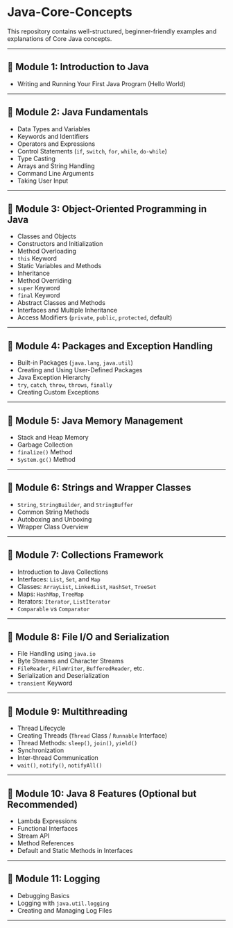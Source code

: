 # Java-Core-Concepts
This repository contains well-structured, beginner-friendly examples and explanations of Core Java concepts.

---

## 📘 Module 1: Introduction to Java

- Writing and Running Your First Java Program (Hello World)

---

## 📗 Module 2: Java Fundamentals

- Data Types and Variables  
- Keywords and Identifiers  
- Operators and Expressions  
- Control Statements (`if`, `switch`, `for`, `while`, `do-while`)  
- Type Casting  
- Arrays and String Handling  
- Command Line Arguments  
- Taking User Input

---

## 📙 Module 3: Object-Oriented Programming in Java

- Classes and Objects  
- Constructors and Initialization  
- Method Overloading  
- `this` Keyword  
- Static Variables and Methods  
- Inheritance  
- Method Overriding  
- `super` Keyword  
- `final` Keyword  
- Abstract Classes and Methods  
- Interfaces and Multiple Inheritance  
- Access Modifiers (`private`, `public`, `protected`, default)

---

## 📒 Module 4: Packages and Exception Handling

- Built-in Packages (`java.lang`, `java.util`)  
- Creating and Using User-Defined Packages  
- Java Exception Hierarchy  
- `try`, `catch`, `throw`, `throws`, `finally`  
- Creating Custom Exceptions

---

## 📘 Module 5: Java Memory Management

- Stack and Heap Memory  
- Garbage Collection  
- `finalize()` Method  
- `System.gc()` Method

---

## 📗 Module 6: Strings and Wrapper Classes

- `String`, `StringBuilder`, and `StringBuffer`  
- Common String Methods  
- Autoboxing and Unboxing  
- Wrapper Class Overview

---

## 📙 Module 7: Collections Framework

- Introduction to Java Collections  
- Interfaces: `List`, `Set`, and `Map`  
- Classes: `ArrayList`, `LinkedList`, `HashSet`, `TreeSet`  
- Maps: `HashMap`, `TreeMap`  
- Iterators: `Iterator`, `ListIterator`  
- `Comparable` vs `Comparator`

---

## 📒 Module 8: File I/O and Serialization

- File Handling using `java.io`  
- Byte Streams and Character Streams  
- `FileReader`, `FileWriter`, `BufferedReader`, etc.  
- Serialization and Deserialization  
- `transient` Keyword

---

## 📘 Module 9: Multithreading

- Thread Lifecycle  
- Creating Threads (`Thread` Class / `Runnable` Interface)  
- Thread Methods: `sleep()`, `join()`, `yield()`  
- Synchronization  
- Inter-thread Communication  
- `wait()`, `notify()`, `notifyAll()`

---

## 📗 Module 10: Java 8 Features (Optional but Recommended)

- Lambda Expressions  
- Functional Interfaces  
- Stream API  
- Method References  
- Default and Static Methods in Interfaces

---

## 📙 Module 11: Logging

- Debugging Basics  
- Logging with `java.util.logging`  
- Creating and Managing Log Files

---
